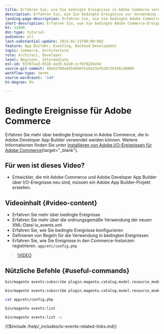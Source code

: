```yaml
---
title: Erfahren Sie, wie Sie bedingte Ereignisse in Adobe Commerce verwenden
description: Erfahren Sie, wie Sie bedingte Ereignisse zur Verwendung in Adobe Developer App Builder verwenden.
landing-page-description: Erfahren Sie, wie Sie bedingte Adobe Commerce-Ereignisse verwenden.
short-description: Erfahren Sie, wie Sie bedingte Adobe Commerce-Ereignisse verwenden.
kt: 11890
doc-type: tutorial
audience: all
last-substantial-update: 2023-02-21T00:00:00Z
feature: App Builder, Eventing, Backend Development
topic: Commerce, Architecture
role: Architect, Developer
level: Beginner, Intermediate
exl-id: 03787aa3-051b-4a35-b2e8-ecf6762b5eb4
source-git-commit: 404d2708a6d540d6fb19a33afb20726356cd8000
workflow-type: tm+mt
source-wordcount: '144'
ht-degree: 0%

---
```


# Bedingte Ereignisse für Adobe Commerce

Erfahren Sie mehr über bedingte Ereignisse in Adobe Commerce, die in Adobe Developer App Builder verwendet werden können. Weitere Informationen finden Sie unter [Installieren von Adobe I/O-Ereignissen für Adobe Commerce](https://developer.adobe.com/commerce/events/get-started/conditional-events/){target="_blank"}.

## Für wen ist dieses Video?

* Entwickler, die mit Adobe Commerce und Adobe Developer App Builder über I/O-Ereignisse neu sind, müssen ein Adobe App Builder-Projekt erstellen.

## Videoinhalt {#video-content}

* Erfahren Sie mehr über bedingte Ereignisse
* Erfahren Sie mehr über die ordnungsgemäße Verwendung der neuen XML-Datei io_events.xml
* Erfahren Sie, wie Sie bedingte Ereignisse konfigurieren
* Definieren von Regeln für die Verwendung in bedingten Ereignissen
* Erfahren Sie, wie Sie Ereignisse in den Commerce-Instanzen registrieren. `app/etc/config.php`

>[!VIDEO](https://video.tv.adobe.com/v/3415806?quality=12&learn=on)

## Nützliche Befehle {#useful-commands}

```bash
bin/magento events:subscribe plugin.magento.catalog.model.resource_model.product.save --fields=sku --fields=qty --fields=category_id

bin/magento events:subscribe plugin.magento.catalog.model.resource_model.product.save_low_stock --parent=plugin.magento.catalog.model.resource_model.product.save --fields=sku --fields=qty --fields=category_id --rules="qty|lessThan|20" --rules="category_id|in|3,4,5"

cat app/etc/config.php

bin/magento events:list

bin/magento events:list -v
```

{{$include /help/_includes/io-events-related-links.md}}
